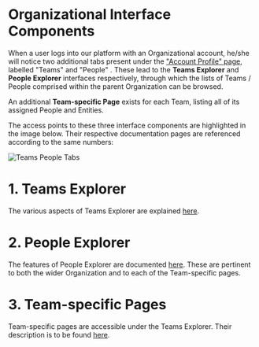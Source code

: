 # Organizational Interface Components

When a user logs into our platform with an Organizational account, he/she will notice two additional tabs present under the ["Account Profile" page](/accounts/ui/profile-page.md), labelled "Teams" <i class="zmdi zmdi-accounts zmdi-hc-border"></i> and "People" <i class="zmdi zmdi-account zmdi-hc-border"></i>. These lead to the **Teams Explorer** and **People Explorer** interfaces respectively, through which the lists of Teams / People comprised within the parent Organization can be browsed.  

An additional **Team-specific Page** exists for each Team, listing all of its assigned People and Entities.


The access points to these three interface components are highlighted in the image below. Their respective documentation pages are referenced according to the same numbers:

![Teams People Tabs](/images/teams-people-tabs.png "Teams People Tabs")


# 1. Teams Explorer

The various aspects of Teams Explorer are explained [here](teams-explorer.md).

# 2. People Explorer

The features of People Explorer are documented [here](people-explorer.md). These are pertinent to both the wider Organization and to each of the Team-specific pages.

# 3. Team-specific Pages

Team-specific pages are accessible under the Teams Explorer. Their description is to be found [here](team-page.md).
